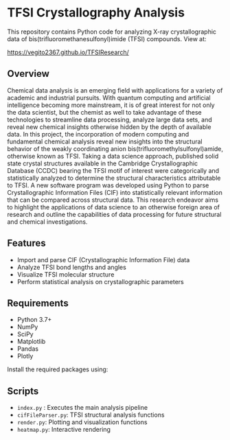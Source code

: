 # TFSI Crystallography Analysis

This repository contains Python code for analyzing X-ray crystallographic data of bis(trifluoromethanesulfonyl)imide (TFSI) compounds. View at:

https://vegito2367.github.io/TFSIResearch/

## Overview

Chemical data analysis is an emerging field with applications for a variety of academic and industrial pursuits. With quantum computing and artificial intelligence becoming more mainstream, it is of great interest for not only the data scientist, but the chemist as well to take advantage of these technologies to streamline data processing, analyze large data sets, and reveal new chemical insights otherwise hidden by the depth of available data. In this project, the incorporation of modern computing and fundamental chemical analysis reveal new insights into the structural behavior of the weakly coordinating anion bis(trifluoromethylsulfonyl)amide, otherwise known as TFSI. Taking a data science approach, published solid state crystal structures available in the Cambridge Crystallographic Database (CCDC) bearing the TFSI motif of interest were categorically and statistically analyzed to determine the structural characteristics attributable to TFSI. A new software program was developed using Python to parse Crystallographic Information Files (CIF) into statistically relevant information that can be compared across structural data. This research endeavor aims to highlight the applications of data science to an otherwise foreign area of research and outline the capabilities of data processing for future structural and chemical investigations.

## Features

- Import and parse CIF (Crystallographic Information File) data
- Analyze TFSI bond lengths and angles
- Visualize TFSI molecular structure
- Perform statistical analysis on crystallographic parameters

## Requirements

- Python 3.7+
- NumPy
- SciPy
- Matplotlib
- Pandas
- Plotly

Install the required packages using:

## Scripts
- `index.py` : Executes the main analysis pipeline
- `cifFileParser.py`: TFSI structural analysis functions
- `render.py`: Plotting and visualization functions
- `heatmap.py`: Interactive rendering
